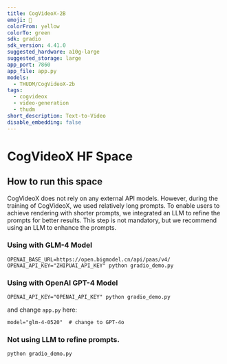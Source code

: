 ```yaml
---
title: CogVideoX-2B
emoji: 🎥
colorFrom: yellow
colorTo: green
sdk: gradio
sdk_version: 4.41.0
suggested_hardware: a10g-large
suggested_storage: large
app_port: 7860
app_file: app.py
models:
  - THUDM/CogVideoX-2b
tags:
  - cogvideox
  - video-generation
  - thudm
short_description: Text-to-Video
disable_embedding: false
---
```


# CogVideoX HF Space

## How to run this space

CogVideoX does not rely on any external API models.
However, during the training of CogVideoX, we used relatively long prompts. To enable users to achieve rendering with
shorter prompts, we integrated an LLM to refine the prompts for better results.
This step is not mandatory, but we recommend using an LLM to enhance the prompts.

### Using with GLM-4 Model

```shell
OPENAI_BASE_URL=https://open.bigmodel.cn/api/paas/v4/ OPENAI_API_KEY="ZHIPUAI_API_KEY" python gradio_demo.py
```

### Using with OpenAI GPT-4 Model

```shell
OPENAI_API_KEY="OPENAI_API_KEY" python gradio_demo.py
```

and change `app.py` here:

```
model="glm-4-0520"  # change to GPT-4o
```

### Not using LLM to refine prompts.

```shell
python gradio_demo.py
```
